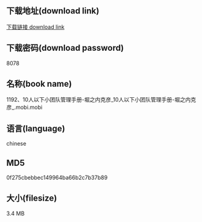## 下载地址(download link)
[下载链接 download link](https://voluble-croquembouche-d321dc.netlify.app/?s=1192%E3%80%8110%E4%BA%BA%E4%BB%A5%E4%B8%8B%E5%B0%8F%E5%9B%A2%E9%98%9F%E7%AE%A1%E7%90%86%E6%89%8B%E5%86%8C-%E5%A0%80%E4%B9%8B%E5%86%85%E5%85%8B%E5%BD%A6_10%E4%BA%BA%E4%BB%A5%E4%B8%8B%E5%B0%8F%E5%9B%A2%E9%98%9F%E7%AE%A1%E7%90%86%E6%89%8B%E5%86%8C-%E5%A0%80%E4%B9%8B%E5%86%85%E5%85%8B%E5%BD%A6_.mobi)

## 下载密码(download password)
8078

## 名称(book name)
1192、10人以下小团队管理手册-堀之内克彦_10人以下小团队管理手册-堀之内克彦_.mobi.mobi

## 语言(language)
chinese

## MD5
0f275cbebbec149964ba66b2c7b37b89

## 大小(filesize)
3.4 MB
